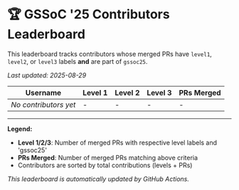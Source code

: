 # 🏆 GSSoC '25 Contributors Leaderboard

This leaderboard tracks contributors whose merged PRs have `level1`, `level2`, or `level3` labels **and** are part of `gssoc25`.

*Last updated: 2025-08-29*

| Username | Level 1 | Level 2 | Level 3 | PRs Merged |
|----------|---------|---------|---------|-------------|
| *No contributors yet* | - | - | - | - |

---

**Legend:**
- **Level 1/2/3**: Number of merged PRs with respective level labels and 'gssoc25'
- **PRs Merged**: Number of merged PRs matching above criteria
- Contributors are sorted by total contributions (levels + PRs)

*This leaderboard is automatically updated by GitHub Actions.*
